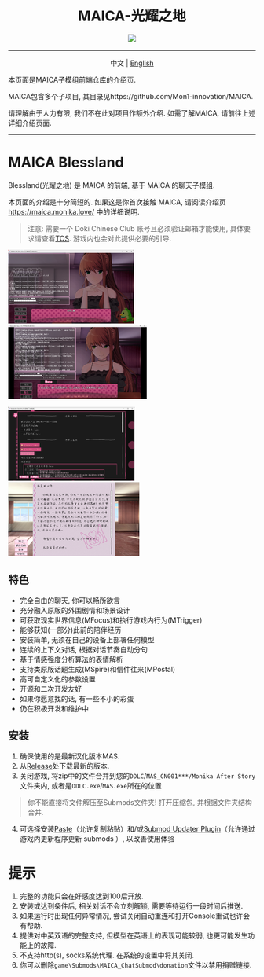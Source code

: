 <h1 align="center">MAICA-光耀之地</h1>
<div align="center">
<img src="https://maica.monika.love/assets/maica-text-finish-p.png" width=150>
</div>

***

<p align="center">中文 | <a href="/README_EN.md">English</a></p>

本页面是MAICA子模组前端仓库的介绍页.

MAICA包含多个子项目, 其目录见https://github.com/Mon1-innovation/MAICA.

请理解由于人力有限, 我们不在此对项目作额外介绍. 如需了解MAICA, 请前往上述详细介绍页面.

-------------------------

# MAICA Blessland

Blessland(光耀之地) 是 MAICA 的前端, 基于 MAICA 的聊天子模组.

本页面的介绍是十分简短的. 如果这是你首次接触 MAICA, 请阅读介绍页 https://maica.monika.love/ 中的详细说明.

> 注意: 需要一个 Doki Chinese Club 账号且必须验证邮箱才能使用, 具体要求请查看[TOS](https://maica.monika.love/tos).
> 游戏内也会对此提供必要的引导.

<img src="document/maica-rm-1.png" height=150px><img src="document/maica-rm-2.png" height=150px>

<img src="document/maica-rm-3.png" height=150px><img src="document/maica-rm-4.png" height=150px>
## 特色

* 完全自由的聊天, 你可以畅所欲言
* 充分融入原版的外围剧情和场景设计
* 可获取现实世界信息(MFocus)和执行游戏内行为(MTrigger)
* 能够获知(一部分)此前的陪伴经历
* 安装简单, 无须在自己的设备上部署任何模型
* 连续的上下文对话, 根据对话节奏自动分句
* 基于情感强度分析算法的表情解析
* 支持类原版话题生成(MSpire)和信件往来(MPostal)
* 高可自定义化的参数设置
* 开源和二次开发友好
* 如果你愿意找的话, 有一些不小的彩蛋
* 仍在积极开发和维护中
  
## 安装

1. 确保使用的是最新汉化版本MAS.  
2. 从[Release](https://github.com/Mon1-innovation/MAICA_ChatSubmod/releases)处下载最新的版本.  
3. 关闭游戏, 将zip中的文件合并到您的`DDLC`/`MAS_CN001***/Monika After Story`文件夹内, 或者是`DDLC.exe`/`MAS.exe`所在的位置
  > 你不能直接将文件解压至Submods文件夹! 打开压缩包, 并根据文件夹结构合并.
4. 可选择安装[Paste](https://github.com/Legendkiller21/MAS-Submods-Paste)（允许复制粘贴）和/或[Submod Updater Plugin](https://github.com/Booplicate/MAS-Submods-SubmodUpdaterPlugin)（允许通过游戏内更新程序更新 submods ）, 以改善使用体验

# 提示
1. 完整的功能只会在好感度达到100后开放.
2. 安装或达到条件后, 相关对话不会立刻解锁, 需要等待运行一段时间后推送.
3. 如果运行时出现任何异常情况, 尝试关闭自动重连和打开Console重试也许会有帮助.
4. 提供对中英双语的完整支持, 但模型在英语上的表现可能较弱, 也更可能发生功能上的故障.
5. 不支持http(s), socks系统代理. 在系统的设置中将其关闭.
6. 你可以删除`game\Submods\MAICA_ChatSubmod\donation`文件以禁用捐赠链接.